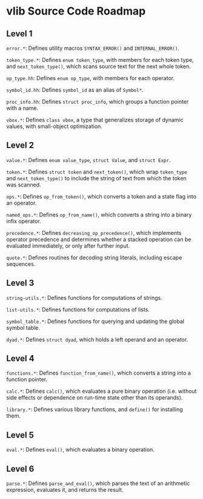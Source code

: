 vlib Source Code Roadmap
========================

Level 1
-------

`error.*`:  Defines utility macros `SYNTAX_ERROR()` and `INTERNAL_ERROR()`.

`token_type.*`:  Defines `enum token_type`, with members for each token type, and `next_token_type()`, which scans source text for the next whole token.

`op_type.hh`:  Defines `enum op_type`, with members for each operator.

`symbol_id.hh`:  Defines `symbol_id` as an alias of `Symbol*`.

`proc_info.hh`:  Defines `struct proc_info`, which groups a function pointer with a name.

`vbox.*`:  Defines `class vbox`, a type that generalizes storage of dynamic values, with small-object optimization.

Level 2
-------

`value.*`:  Defines `enum value_type`, `struct Value`, and `struct Expr`.

`token.*`:  Defines `struct token` and `next_token()`, which wrap `token_type` and `next_token_type()` to include the string of text from which the token was scanned.

`ops.*`:  Defines `op_from_token()`, which converts a token and a state flag into an operator.

`named_ops.*`:  Defines `op_from_name()`, which converts a string into a binary infix operator.

`precedence.*`:  Defines `decreasing_op_precedence()`, which implements operator precedence and determines whether a stacked operation can be evaluated immediately, or only after further input.

`quote.*`:  Defines routines for decoding string literals, including escape sequences.

Level 3
-------

`string-utils.*`:  Defines functions for computations of strings.

`list-utils.*`:  Defines functions for computations of lists.

`symbol_table.*`:  Defines functions for querying and updating the global symbol table.

`dyad.*`:  Defines `struct dyad`, which holds a left operand and an operator.

Level 4
-------

`functions.*`:  Defines `function_from_name()`, which converts a string into a function pointer.

`calc.*`:  Defines `calc()`, which evaluates a pure binary operation (i.e. without side effects or dependence on run-time state other than its operands).

`library.*`:  Defines various library functions, and `define()` for installing them.

Level 5
-------

`eval.*`:  Defines `eval()`, which evaluates a binary operation.

Level 6
-------

`parse.*`:  Defines `parse_and_eval()`, which parses the text of an arithmetic expression, evaluates it, and returns the result.
